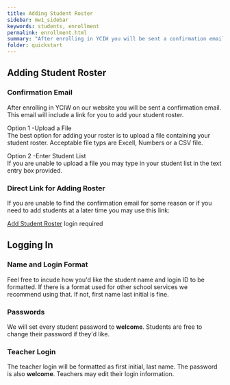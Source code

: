 ```yaml
---
title: Adding Student Roster
sidebar: mw1_sidebar
keywords: students, enrollment
permalink: enrollment.html
summary: "After enrolling in YCIW you will be sent a confirmation email regarding the info below."
folder: quickstart
---
```


## Adding Student Roster

### Confirmation Email
After enrolling in YCIW on our website you will be sent a confirmation email. This email will include a link for you to add your student roster. 

<span class="label label-info">Option 1 -Upload a File</span> <br>
The best option for adding your roster is to upload a file containing your student roster. Acceptable file typs are Excell, Numbers or a CSV file. 

<span class="label label-info">Option 2 -Enter Student List</span><br>
If you are unable to upload a file you may type in your student list in the text entry box provided. 

### Direct Link for Adding Roster
If you are unable to find the confirmation email for some reason or if you need to add students at a later time you may use this link: <br>

[Add Student Roster](http://www.yciw.net/1/course-lms-set-up-info/) login required

## Logging In

### Name and Login Format
Feel free to incude how you'd like the student name and login ID to be formatted. If there is a format used for other school services we recommend using that. If not, first name last initial is fine. 

### Passwords
We will set every student password to **welcome**. Students are free to change their password if they'd like. 

### Teacher Login
The teacher login will be formatted as first initial, last name. The password is also **welcome**. Teachers may edit their login information. 